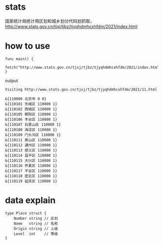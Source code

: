 # stats

国家统计局统计用区划和城乡划分代码划抓取，http://www.stats.gov.cn/tjsj/tjbz/tjyqhdmhcxhfdm/2021/index.html

# how to use


```golang
func main() {
	fetch("http://www.stats.gov.cn/tjsj/tjbz/tjyqhdmhcxhfdm/2021/index.html")
}
```

output
```
Visiting http://www.stats.gov.cn/tjsj/tjbz/tjyqhdmhcxhfdm/2021/11.html

&{110000 北京市 0 0}
&{110101 东城区 110000 1}
&{110102 西城区 110000 1}
&{110105 朝阳区 110000 1}
&{110106 丰台区 110000 1}
&{110107 石景山区 110000 1}
&{110108 海淀区 110000 1}
&{110109 门头沟区 110000 1}
&{110111 房山区 110000 1}
&{110112 通州区 110000 1}
&{110113 顺义区 110000 1}
&{110114 昌平区 110000 1}
&{110115 大兴区 110000 1}
&{110116 怀柔区 110000 1}
&{110117 平谷区 110000 1}
&{110118 密云区 110000 1}
&{110119 延庆区 110000 1}
```

# data explain

```golang
type Place struct {
	Number string // 区划
	Name   string // 名称
	Origin string // 上级
	Level  int    // 等级
}
```